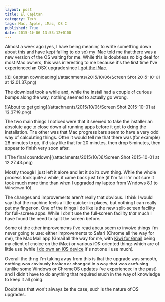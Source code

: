 ```yaml
---
layout: post
title: El Capitan
category: Tech
tags: Mac, Apple, iMac, OS X
published: True
date: 2015-10-06 13:53:12+0100
---
```


Almost a week ago (yes, I have being meaning to write something down about
this and have kept failing to do so) my iMac told me that there was a new
version of the OS waiting for me. While this is doubtless no big deal for
most Mac owners, this was interesting to me because it's the first time
I've experienced an OSX upgrade since [I got the iMac](/2015/06/27/my-first-couple-of-weeks-with-an-imac.html).

![El Capitan downloading](/attachments/2015/10/06/Screen Shot 2015-10-01 at 12.01.37.png)

The download took a while and, while the install had a couple of curious
bumps along the way, nothing seemed to actually go wrong.

![About to get going](/attachments/2015/10/06/Screen Shot 2015-10-01 at 12.27.18.png)

The two main things I noticed were that it seemed to take the installer an
absolute age to close down all running apps before it got to doing the
installation. The other was that Mac progress bars seem to have a very odd
way of calculating things. Often it would tell me that there was (for example)
28 minutes to go, it'd stay like that for 20 minutes, then drop 5 minutes,
then appear to finish very soon after.

![The final countdown](/attachments/2015/10/06/Screen Shot 2015-10-01 at 12.27.43.png)

Mostly though I just left it alone and let it do its own thing. While the whole
process took quite a while, it came back just fine (if I'm fair I'm not sure
it took much more time than when I upgraded my laptop from Windows 8.1 to
Windows 10).

The changes and improvements aren't really that obvious. I think I would say
that the machine feels a little quicker in places, but nothing I can really
put my finger on. One of the things I do like is the new split-screen facility
for full-screen apps. While I don't use the full-screen facility *that* much
I have found the need to split the screen before.

Some of the other improvements I've read about seem to involve things I'm
never going to use: either improvements to Safari (Chrome all the way for
me), the Mac Mail app (Gmail all the way for me, with [Kiwi for Gmail](http://www.kiwiforgmail.com/)
being my client of choice on the iMac) or various iOS-oriented things which
are of little use (while [I do own an iOS device](/2015/06/23/and-now-for-some-ios.html) it's not one I use much).

Overall the thing I'm taking away from this is that the upgrade was smooth,
nothing was obviously broken or changed in a way that was confusing (unlike
some Windows or ChromeOS updates I've experienced in the past) and I didn't
have to do anything that required much in the way of knowledge to keep it
all going.

Doubtless that won't always be the case, such is the nature of OS upgrades.

[//]: # (2015-10-06-el-capitan.md ends here)

